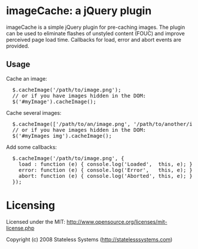 # imageCache: a jQuery plugin

imageCache is a simple jQuery plugin for pre-caching images.  The
plugin can be used to eliminate flashes of unstyled content (FOUC) and
improve perceived page load time.  Callbacks for load, error and abort
events are provided.

## Usage

Cache an image:

<pre>
  $.cacheImage('/path/to/image.png');
  // or if you have images hidden in the DOM:
  $('#myImage').cacheImage();
</pre>

Cache several images:

<pre>
  $.cacheImage(['/path/to/an/image.png', '/path/to/another/image.png'])
  // or if you have images hidden in the DOM:
  $('#myImages img').cacheImage();
</pre>

Add some callbacks:

<pre>
  $.cacheImage('/path/to/image.png', {
    load : function (e) { console.log('Loaded',  this, e); },
    error: function (e) { console.log('Error',   this, e); },
    abort: function (e) { console.log('Aborted', this, e); }
  });
</pre>

# Licensing

Licensed under the MIT:
http://www.opensource.org/licenses/mit-license.php

Copyright (c) 2008 Stateless Systems (http://statelesssystems.com)
